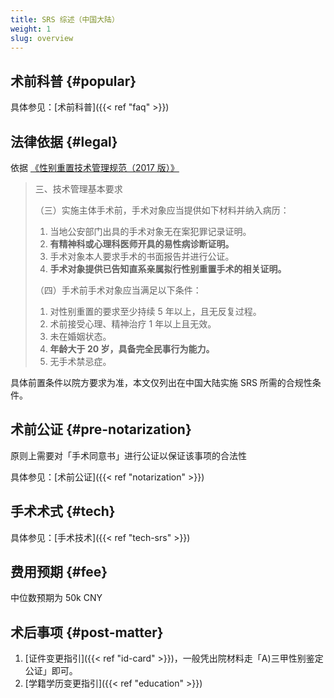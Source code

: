 ```yaml
---
title: SRS 综述（中国大陆）
weight: 1
slug: overview
---
```


## 术前科普 {#popular}

具体参见：[术前科普]({{< ref "faq" >}})

## 法律依据 {#legal}

依据 [《性别重置技术管理规范（2017 版）》](http://www.nhc.gov.cn/yzygj/s3585/201702/e1b8e0c9b7c841d49c1895ecd475d957.shtml)

> 三、技术管理基本要求
>
> （三）实施主体手术前，手术对象应当提供如下材料并纳入病历：
>
> 1. 当地公安部门出具的手术对象无在案犯罪记录证明。
> 1. **有精神科或心理科医师开具的易性病诊断证明。**
> 1. 手术对象本人要求手术的书面报告并进行公证。
> 1. **手术对象提供已告知直系亲属拟行性别重置手术的相关证明。**
>
> （四）手术前手术对象应当满足以下条件：
>
> 1. 对性别重置的要求至少持续 5 年以上，且无反复过程。
> 1. 术前接受心理、精神治疗 1 年以上且无效。
> 1. 未在婚姻状态。
> 1. **年龄大于 20 岁，具备完全民事行为能力。**
> 1. 无手术禁忌症。

具体前置条件以院方要求为准，本文仅列出在中国大陆实施 SRS 所需的合规性条件。

## 术前公证 {#pre-notarization}

原则上需要对「手术同意书」进行公证以保证该事项的合法性

具体参见：[术前公证]({{< ref "notarization" >}})

## 手术术式 {#tech}

具体参见：[手术技术]({{< ref "tech-srs" >}})

## 费用预期 {#fee}

中位数预期为 50k CNY

<!-- 需要一般化不同手术术式的中位数预期 -->

## 术后事项 {#post-matter}

1. [证件变更指引]({{< ref "id-card" >}})，一般凭出院材料走「A)三甲性别鉴定公证」即可。
1. [学籍学历变更指引]({{< ref "education" >}})
